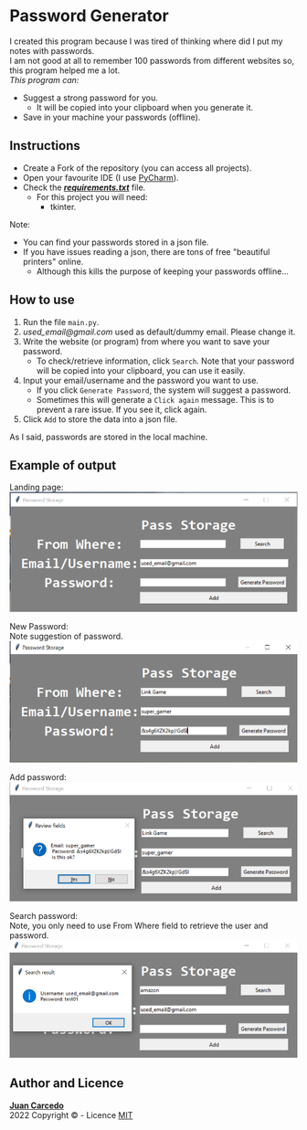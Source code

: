 # Password Generator
I created this program because I was tired of thinking where did I put my notes with passwords.  
I am not good at all to remember 100 passwords from different websites so, this program helped me a lot.    
_This program can:_  
+ Suggest a strong password for you.  
  + It will be copied into your clipboard when you generate it.
+ Save in your machine your passwords (offline).

## Instructions
- Create a Fork of the repository (you can access all projects).
- Open your favourite IDE (I use [PyCharm](https://www.jetbrains.com/pycharm/)).
- Check the ***[requirements.txt](https://github.com/JuanCarcedo/jca-python-projects/blob/main/requirements.txt)*** file.  
  - For this project you will need:
    + tkinter.

Note:  
- You can find your passwords stored in a json file.
- If you have issues reading a json, there are tons of free "beautiful printers" online.
  - Although this kills the purpose of keeping your passwords offline...

## How to use
1) Run the file ```main.py```.
2) _used_email@gmail.com_ used as default/dummy email. Please change it.
3) Write the website (or program) from where you want to save your password.
   - To check/retrieve information, click ```Search```. Note that your password will be copied into your clipboard, you can use it easily.  
4) Input your email/username and the password you want to use.  
   - If you click ```Generate Password```, the system will suggest a password.
   - Sometimes this will generate a ```Click again``` message. This is to prevent a rare issue. If you see it, click again.
5) Click ```Add``` to store the data into a json file.

As I said, passwords are stored in the local machine.

## Example of output
Landing page:  
![Initial](readme_images/landing_page.PNG)
  
New Password:  
Note suggestion of password.  
![Initial](readme_images/new_item.PNG)

Add password:  
![Initial](readme_images/add_new_1.PNG)

Search password:  
Note, you only need to use From Where field to retrieve the user and password.  
![Initial](readme_images/search_function.PNG)

## Author and Licence
**[Juan Carcedo](https://github.com/JuanCarcedo)**  
2022 Copyright © - Licence [MIT](https://github.com/JuanCarcedo/jca-python-projects/blob/main/LICENSE.txt)
